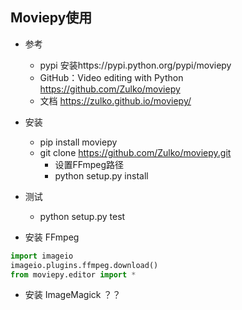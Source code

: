 ## Moviepy使用
- 参考
    - pypi 安装https://pypi.python.org/pypi/moviepy
    - GitHub：Video editing with Python  
        https://github.com/Zulko/moviepy
    - 文档 https://zulko.github.io/moviepy/
    
- 安装
    - pip install moviepy
    - git clone https://github.com/Zulko/moviepy.git
        - 设置FFmpeg路径
        - python setup.py install
- 测试
    - python setup.py test
- 安装 FFmpeg
```python
import imageio
imageio.plugins.ffmpeg.download()
from moviepy.editor import *
```
- 安装 ImageMagick ？？